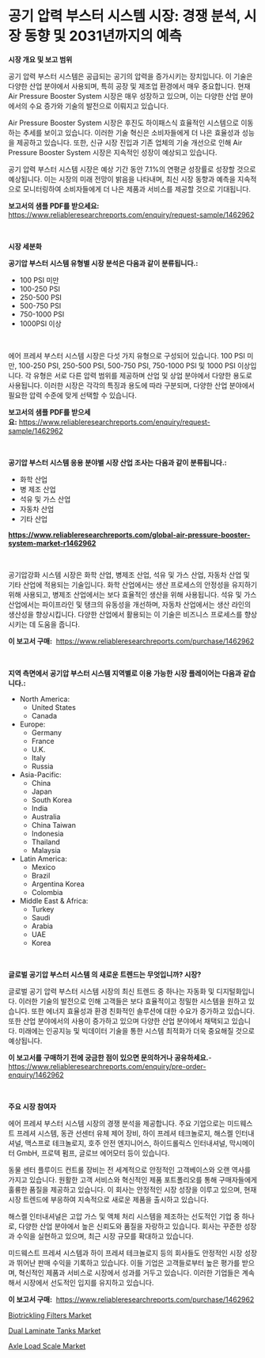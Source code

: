 <p><h1>공기 압력 부스터 시스템 시장: 경쟁 분석, 시장 동향 및 2031년까지의 예측</h1></p><p><strong>시장 개요 및 보고 범위</strong></p>
<p><p>공기 압력 부스터 시스템은 공급되는 공기의 압력을 증가시키는 장치입니다. 이 기술은 다양한 산업 분야에서 사용되며, 특히 공장 및 제조업 환경에서 매우 중요합니다. 현재 Air Pressure Booster System 시장은 매우 성장하고 있으며, 이는 다양한 산업 분야에서의 수요 증가와 기술의 발전으로 이뤄지고 있습니다. </p><p>Air Pressure Booster System 시장은 후진도 하이패스식 효율적인 시스템으로 이동하는 추세를 보이고 있습니다. 이러한 기술 혁신은 소비자들에게 더 나은 효율성과 성능을 제공하고 있습니다. 또한, 신규 시장 진입과 기존 업체의 기술 개선으로 인해 Air Pressure Booster System 시장은 지속적인 성장이 예상되고 있습니다.</p><p>공기 압력 부스터 시스템 시장은 예상 기간 동안 7.1%의 연평균 성장률로 성장할 것으로 예상됩니다. 이는 시장의 미래 전망이 밝음을 나타내며, 최신 시장 동향과 예측을 지속적으로 모니터링하여 소비자들에게 더 나은 제품과 서비스를 제공할 것으로 기대됩니다.</p></p>
<p><strong>보고서의 샘플 PDF를 받으세요:</strong> <a href="https://www.reliableresearchreports.com/enquiry/request-sample/1462962">https://www.reliableresearchreports.com/enquiry/request-sample/1462962</a></p>
<p>&nbsp;</p>
<p><strong>시장 세분화</strong></p>
<p><strong>공기압 부스터 시스템 유형별 시장 분석은 다음과 같이 분류됩니다.:</strong></p>
<p><ul><li>100 PSI 미만</li><li>100-250 PSI</li><li>250-500 PSI</li><li>500-750 PSI</li><li>750-1000 PSI</li><li>1000PSI 이상</li></ul></p>
<p>&nbsp;</p>
<p><p>에어 프레셔 부스터 시스템 시장은 다섯 가지 유형으로 구성되어 있습니다. 100 PSI 미만, 100-250 PSI, 250-500 PSI, 500-750 PSI, 750-1000 PSI 및 1000 PSI 이상입니다. 각 유형은 서로 다른 압력 범위를 제공하며 산업 및 상업 분야에서 다양한 용도로 사용됩니다. 이러한 시장은 각각의 특징과 용도에 따라 구분되며, 다양한 산업 분야에서 필요한 압력 수준에 맞게 선택할 수 있습니다.</p></p>
<p><strong>보고서의 샘플 PDF를 받으세요:</strong>&nbsp;<a href="https://www.reliableresearchreports.com/enquiry/request-sample/1462962">https://www.reliableresearchreports.com/enquiry/request-sample/1462962</a></p>
<p>&nbsp;</p>
<p><strong> 공기압 부스터 시스템 응용 분야별 시장 산업 조사는 다음과 같이 분류됩니다.:</strong></p>
<p><ul><li>화학 산업</li><li>병 제조 산업</li><li>석유 및 가스 산업</li><li>자동차 산업</li><li>기타 산업</li></ul></p>
<p><strong><a href="https://www.reliableresearchreports.com/global-air-pressure-booster-system-market-r1462962">https://www.reliableresearchreports.com/global-air-pressure-booster-system-market-r1462962</a></strong></p>
<p>&nbsp;</p>
<p><p>공기압강화 시스템 시장은 화학 산업, 병제조 산업, 석유 및 가스 산업, 자동차 산업 및 기타 산업에 적용되는 기술입니다. 화학 산업에서는 생산 프로세스의 안정성을 유지하기 위해 사용되고, 병제조 산업에서는 보다 효율적인 생산을 위해 사용됩니다. 석유 및 가스 산업에서는 파이프라인 및 탱크의 유동성을 개선하며, 자동차 산업에서는 생산 라인의 생산성을 향상시킵니다. 다양한 산업에서 활용되는 이 기술은 비즈니스 프로세스를 향상시키는 데 도움을 줍니다.</p></p>
<p><strong>이 보고서 구매:</strong>&nbsp; <a href="https://www.reliableresearchreports.com/purchase/1462962">https://www.reliableresearchreports.com/purchase/1462962</a></p>
<p>&nbsp;</p>
<p><strong>지역 측면에서 공기압 부스터 시스템 지역별로 이용 가능한 시장 플레이어는 다음과 같습니다.:</strong></p>
<p><ul>
    <li>
        North America:
        <ul>
            <li>United States</li>
            <li>Canada</li>
        </ul>
    </li>
    <li>
        Europe:
        <ul>
            <li>Germany</li>
            <li>France</li>
            <li>U.K.</li>
            <li>Italy</li>
            <li>Russia</li>
        </ul>
    </li>
    <li>
        Asia-Pacific:
        <ul>
            <li>China</li>
            <li>Japan</li>
            <li>South Korea</li>
            <li>India</li>
            <li>Australia</li>
            <li>China Taiwan</li>
            <li>Indonesia</li>
            <li>Thailand</li>
            <li>Malaysia</li>
        </ul>
    </li>
    <li>
        Latin America:
        <ul>
            <li>Mexico</li>
            <li>Brazil</li>
            <li>Argentina Korea</li>
            <li>Colombia</li>
        </ul>
    </li>
    <li>
        Middle East & Africa:
        <ul>
            <li>Turkey</li>
            <li>Saudi</li>
            <li>Arabia</li>
            <li>UAE</li>
            <li>Korea</li>
        </ul>
    </li>
    </ul></p>
<p>&nbsp;</p>
<p><strong>글로벌 공기압 부스터 시스템 의 새로운 트렌드는 무엇입니까? 시장?</strong></p>
<p><p>글로벌 공기 압력 부스터 시스템 시장의 최신 트렌드 중 하나는 자동화 및 디지털화입니다. 이러한 기술의 발전으로 인해 고객들은 보다 효율적이고 정밀한 시스템을 원하고 있습니다. 또한 에너지 효율성과 환경 친화적인 솔루션에 대한 수요가 증가하고 있습니다. 또한 산업 분야에서의 사용이 증가하고 있으며 다양한 산업 분야에서 채택되고 있습니다. 미래에는 인공지능 및 빅데이터 기술을 통한 시스템 최적화가 더욱 중요해질 것으로 예상됩니다.</p></p>
<p><strong>이 보고서를 구매하기 전에 궁금한 점이 있으면 문의하거나 공유하세요.</strong>- <a href="https://www.reliableresearchreports.com/enquiry/pre-order-enquiry/1462962">https://www.reliableresearchreports.com/enquiry/pre-order-enquiry/1462962</a></p>
<p>&nbsp;</p>
<p><strong>주요 시장 참여자</strong></p>
<p><p>에어 프레셔 부스터 시스템 시장의 경쟁 분석을 제공합니다. 주요 기업으로는 미드웨스트 프레셔 시스템, 동관 선센터 유체 제어 장비, 하이 프레셔 테크놀로지, 해스켈 인터내셔널, 맥스프로 테크놀로지, 호주 안전 엔지니어스, 하이드롤릭스 인터내셔널, 막시메이터 GmbH, 프로텍 펌프, 글로브 에어모터 등이 있습니다.</p><p>동물 센터 플루이드 컨트롤 장비는 전 세계적으로 안정적인 고객베이스와 오랜 역사를 가지고 있습니다. 원활한 고객 서비스와 혁신적인 제품 포트폴리오를 통해 구매자들에게 훌륭한 품질을 제공하고 있습니다. 이 회사는 안정적인 시장 성장을 이루고 있으며, 현재 시장 트렌드에 부응하여 지속적으로 새로운 제품을 출시하고 있습니다.</p><p>해스켈 인터내셔널은 고압 가스 및 액체 처리 시스템을 제조하는 선도적인 기업 중 하나로, 다양한 산업 분야에서 높은 신뢰도와 품질을 자랑하고 있습니다. 회사는 꾸준한 성장과 수익을 실현하고 있으며, 최근 시장 규모를 확대하고 있습니다.</p><p>미드웨스트 프레셔 시스템과 하이 프레셔 테크놀로지 등의 회사들도 안정적인 시장 성장과 뛰어난 판매 수익을 기록하고 있습니다. 이들 기업은 고객들로부터 높은 평가를 받으며, 혁신적인 제품과 서비스로 시장에서 성과를 거두고 있습니다. 이러한 기업들은 계속해서 시장에서 선도적인 입지를 유지하고 있습니다.</p></p>
<p><strong>이 보고서 구매:</strong>&nbsp;&nbsp;<a href="https://www.reliableresearchreports.com/purchase/1462962">https://www.reliableresearchreports.com/purchase/1462962</a></p>
<p><p><a href="https://github.com/Alonsoolds3wq1d81czn8rbol/Market-Research-Report-List-2/blob/main/biotrickling-filters-market.md">Biotrickling Filters Market</a></p><p><a href="https://github.com/Krish2023na/Market-Research-Report-List-4/blob/main/dual-laminate-tanks-market.md">Dual Laminate Tanks Market</a></p><p><a href="https://github.com/RickHolmes3/Market-Research-Report-List-4/blob/main/axle-load-scale-market.md">Axle Load Scale Market</a></p></p>